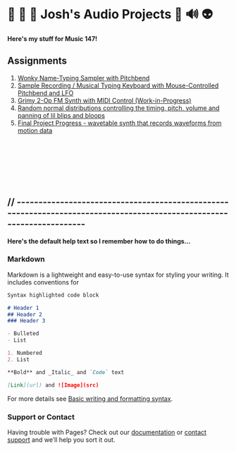 # 👾 🎹 🤯 Josh's Audio Projects 🥴 🔊 👽

**Here's my stuff for Music 147!**

## Assignments
1. [Wonky Name-Typing Sampler with Pitchbend](https://drive.google.com/drive/u/1/folders/1ZnjRUARPPwt_N6qDzjyi4WcPfgmVnG6z)
2. [Sample Recording / Musical Typing Keyboard with Mouse-Controlled Pitchbend and LFO](https://drive.google.com/drive/u/1/folders/11ZYqXCuVM5pW7Ohy-AznJM1tgZAjMhYF)
3. [Grimy 2-Op FM Synth with MIDI Control (Work-in-Progress)](https://drive.google.com/drive/u/1/folders/1PtXRp3hsE-_M5avVBmWeiwvidIoOiIrF)
4. [Random normal distributions controlling the timing, pitch, volume and panning of lil blips and bloops](https://drive.google.com/drive/u/1/folders/1hBvR8kYW6Gw2jCixMKxIrBy3OjGdd-NW)
5. [Final Project Progress - wavetable synth that records waveforms from motion data](https://drive.google.com/drive/u/1/folders/167r4zUH3GcC0k574t21Q86AmmRaQQuQH)


```








```
## // ----------------------------------------------------------------------------------------------------------------------
**Here's the default help text so I remember how to do things...**

### Markdown

Markdown is a lightweight and easy-to-use syntax for styling your writing. It includes conventions for

```markdown
Syntax highlighted code block

# Header 1
## Header 2
### Header 3

- Bulleted
- List

1. Numbered
2. List

**Bold** and _Italic_ and `Code` text

[Link](url) and ![Image](src)
```

For more details see [Basic writing and formatting syntax](https://docs.github.com/en/github/writing-on-github/getting-started-with-writing-and-formatting-on-github/basic-writing-and-formatting-syntax).


### Support or Contact

Having trouble with Pages? Check out our [documentation](https://docs.github.com/categories/github-pages-basics/) or [contact support](https://support.github.com/contact) and we’ll help you sort it out.
